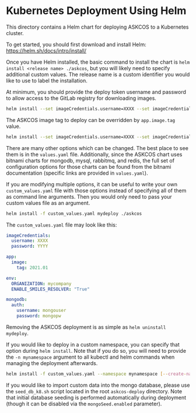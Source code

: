 # Kubernetes Deployment Using Helm

This directory contains a Helm chart for deploying ASKCOS to a Kubernetes cluster.

To get started, you should first download and install Helm: https://helm.sh/docs/intro/install/

Once you have Helm installed, the basic command to install the chart is `helm install <release name> ./askcos`, but you will likely need to specify additional custom values. The release name is a custom identifier you would like to use to label the installation.

At minimum, you should provide the deploy token username and password to allow access to the GitLab registry for downloading images.

```bash
helm install --set imageCredentials.username=XXXX --set imageCredentials.password=YYYY mydeploy ./askcos
```

The ASKCOS image tag to deploy can be overridden by `app.image.tag` value.

```bash
helm install --set imageCredentials.username=XXXX --set imageCredentials.password=YYYY --set app.image.tag=2021.01 mydeploy ./askcos
```

There are many other options which can be changed. The best place to see them is in the `values.yaml` file. Additionally, since the ASKCOS chart uses bitnami charts for mongodb, mysql, rabbitmq, and redis, the full set of configuration options for those charts can be found from the bitnami documentation (specific links are provided in `values.yaml`).

If you are modifying multiple options, it can be useful to write your own `custom_values.yaml` file with those options instead of specifying all of them as command line arguments. Then you would only need to pass your custom values file as an argument.

```bash
helm install -f custom_values.yaml mydeploy ./askcos
```

The `custom_values.yaml` file may look like this:

```yaml
imageCredentials:
  username: XXXX
  password: YYYY

app:
  image:
    tag: 2021.01

env:
  ORGANIZATION: mycompany
  ENABLE_SMILES_RESOLVER: "True"

mongodb:
  auth:
    username: mongouser
    password: mongopw
```

Removing the ASKCOS deployment is as simple as `helm uninstall mydeploy`.

If you would like to deploy in a custom namespace, you can specify that option during `helm install`. Note that if you do so, you will need to provide the `-n mynamespace` argument to all kubectl and helm commands when managing the deployment afterwards.

```bash
helm install -f custom_values.yaml --namespace mynamespace [--create-namespace] mydeploy ./askcos
```

If you would like to import custom data into the mongo database, please use the `seed_db_k8.sh` script located in the root `askcos-deploy` directory. Note that initial database seeding is performed automatically during deployment (though it can be disabled via the `mongoSeed.enabled` parameter).
